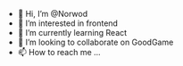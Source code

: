 - 👋 Hi, I’m @Norwod
- 👀 I’m interested in frontend
- 🌱 I’m currently learning React
- 💞️ I’m looking to collaborate on GoodGame  
- 📫 How to reach me ...

<!---
Norwod/Norwod is a ✨ special ✨ repository because its `README.md` (this file) appears on your GitHub profile.
You can click the Preview link to take a look at your changes.
--->
